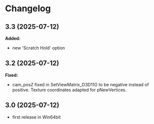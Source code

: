 # Changelog

## 3.3 (2025-07-12)

**Added:**
- new 'Scratch Hold' option

## 3.2 (2025-07-12)

**Fixed:**
- cam_posZ fixed in SetViewMatrix_D3D11() to be negative instead of positive. Texture coordinates adapted for pNewVertices.

## 3.0 (2025-07-12)
- first release in Win64bit
